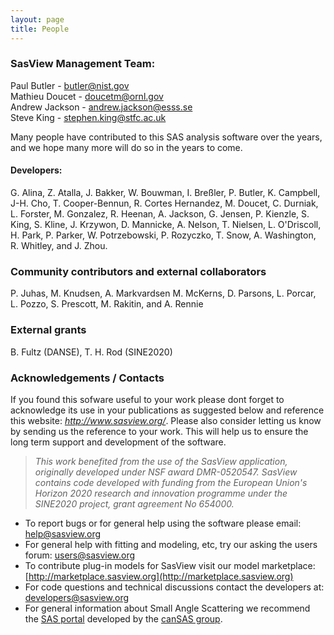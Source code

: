 ```yaml
---
layout: page
title: People
---
```


### SasView Management Team:

Paul Butler - [butler@nist.gov](mailto:butler@nist.gov)<br/>
Mathieu Doucet - [doucetm@ornl.gov](mailto:doucetm@ornl.gov)<br/>
Andrew Jackson - [andrew.jackson@esss.se](mailto:andrew.jackson@esss.se)<br/>
Steve King - [stephen.king@stfc.ac.uk](mailto:stephen.king@stfc.ac.uk)


Many people have contributed to this SAS analysis software over the years, and we hope many more will do so in the years to come. 

#### Developers:

G. Alina, Z. Atalla, J. Bakker, W. Bouwman, I. Breßler, P. Butler, K. Campbell, J-H. Cho, T. Cooper-Bennun, R. Cortes Hernandez, M. Doucet, C. Durniak, L. Forster, M. Gonzalez, R. Heenan, A. Jackson, G. Jensen, P. Kienzle, S. King, S. Kline, J. Krzywon, D. Mannicke,  A. Nelson, T. Nielsen, L. O'Driscoll, H. Park, P. Parker, W. Potrzebowski,  P. Rozyczko, T. Snow, A. Washington, R. Whitley, and J. Zhou.

### Community contributors and external collaborators
P. Juhas, M. Knudsen, A. Markvardsen  M. McKerns, D. Parsons, L. Porcar, L. Pozzo, S. Prescott, M. Rakitin, and A. Rennie

### External grants
B. Fultz (DANSE), T. H. Rod (SINE2020)


### Acknowledgements / Contacts

If you found this sofware useful to your work please dont forget to acknowledge its use in your publications as suggested below and reference this website: _http://www.sasview.org/_. Please also consider letting us know by sending us the reference to your work. This will help us to ensure the long term support and development of the software.

> _This work benefited from the use of the SasView application, originally developed under NSF award DMR-0520547. SasView contains code developed with funding from the European Union's Horizon 2020 research and innovation programme under the SINE2020 project, grant agreement No 654000._

*   To report bugs or for general help using the software please email: [help@sasview.org](mailto:help@sasview.org)
*   For general help with fitting and modeling, etc, try our asking the users forum: [users@sasview.org](mailto:users@sasview.org)
*   To contribute plug-in models for SasView visit our model marketplace: [http://marketplace.sasview.org](http://marketplace.sasview.org)
*   For code questions and technical discussions contact the developers at: [developers@sasview.org](mailto:developers@sasview.org)
*   For general information about Small Angle Scattering we recommend the [SAS portal](http://smallangle.org) developed by the [canSAS group](http://www.cansas.org).
